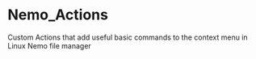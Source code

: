 # Nemo_Actions
Custom Actions that add useful basic commands to the context menu in Linux Nemo file manager
